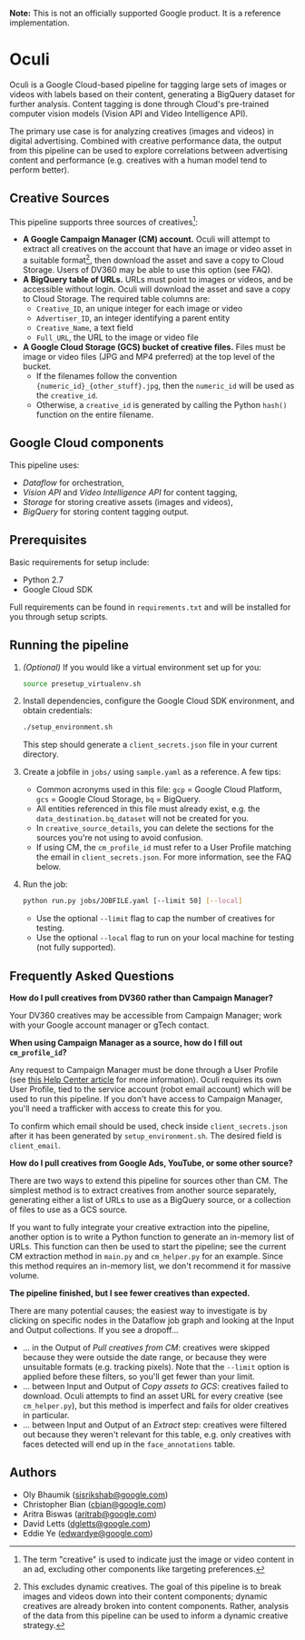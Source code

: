 **Note:** This is not an officially supported Google product. It is a reference
implementation.

# Oculi

Oculi is a Google Cloud-based pipeline for tagging large sets of images or
videos with labels based on their content, generating a BigQuery dataset for
further analysis. Content tagging is done through Cloud's pre-trained computer
vision models (Vision API and Video Intelligence API).

The primary use case is for analyzing creatives (images and videos) in digital
advertising. Combined with creative performance data, the output from this
pipeline can be used to explore correlations between advertising content and
performance (e.g. creatives with a human model tend to perform better).

## Creative Sources

This pipeline supports three sources of creatives[^1]:

*   **A Google Campaign Manager (CM) account.** Oculi will attempt to extract
    all creatives on the account that have an image or video asset in a suitable
    format[^2], then download the asset and save a copy to Cloud Storage. Users
    of DV360 may be able to use this option (see FAQ).
*   **A BigQuery table of URLs.** URLs must point to images or videos, and be
    accessible without login. Oculi will download the asset and save a copy to
    Cloud Storage. The required table columns are:
    *   `Creative_ID`, an unique integer for each image or video
    *   `Advertiser_ID`, an integer identifying a parent entity
    *   `Creative_Name`, a text field
    *   `Full_URL`, the URL to the image or video file
*   **A Google Cloud Storage (GCS) bucket of creative files.** Files must be
    image or video files (JPG and MP4 preferred) at the top level of the bucket.
    *   If the filenames follow the convention `{numeric_id}_{other_stuff}.jpg`,
        then the `numeric_id` will be used as the `creative_id`.
    *   Otherwise, a `creative_id` is generated by calling the Python `hash()`
        function on the entire filename.

[^1]: The term "creative" is used to indicate just the image or video content in
    an ad, excluding other components like targeting preferences.
[^2]: This excludes dynamic creatives. The goal of this pipeline is to break
    images and videos down into their content components; dynamic creatives
    are already broken into content components. Rather, analysis of the data
    from this pipeline can be used to inform a dynamic creative strategy.

## Google Cloud components

This pipeline uses:

*   *Dataflow* for orchestration,
*   *Vision API* and *Video Intelligence API* for content tagging,
*   *Storage* for storing creative assets (images and videos),
*   *BigQuery* for storing content tagging output.

## Prerequisites

Basic requirements for setup include:

*   Python 2.7
*   Google Cloud SDK

Full requirements can be found in `requirements.txt` and will be installed for
you through setup scripts.

## Running the pipeline

1.  *(Optional)* If you would like a virtual environment set up for you:

    ```bash
    source presetup_virtualenv.sh
    ```

2.  Install dependencies, configure the Google Cloud SDK environment, and obtain
    credentials:

    ```bash
    ./setup_environment.sh
    ```
    This step should generate a `client_secrets.json` file in your current
    directory.

3.  Create a jobfile in `jobs/` using `sample.yaml` as a reference. A few tips:

    *   Common acronyms used in this file: `gcp` = Google Cloud Platform,
        `gcs` = Google Cloud Storage, `bq` = BigQuery.
    *   All entities referenced in this file must already exist, e.g. the
        `data_destination.bq_dataset` will not be created for you.
    *   In `creative_source_details`, you can delete the sections for the
        sources you're not using to avoid confusion.
    *   If using CM, the `cm_profile_id` must refer to a User Profile matching
        the email in `client_secrets.json`. For more information, see the FAQ
        below.

4.  Run the job:

    ```bash
    python run.py jobs/JOBFILE.yaml [--limit 50] [--local]
    ```

    *   Use the optional `--limit` flag to cap the number of creatives for
        testing.
    *   Use the optional `--local` flag to run on your local machine for testing
        (not fully supported).

## Frequently Asked Questions

**How do I pull creatives from DV360 rather than Campaign Manager?**

Your DV360 creatives may be accessible from Campaign Manager; work with your
Google account manager or gTech contact.

**When using Campaign Manager as a source, how do I fill out `cm_profile_id`?**

Any request to Campaign Manager must be done through a User Profile (see
[this Help Center article](https://support.google.com/dcm/answer/6098287?hl=en)
for more information). Oculi requires its own User Profile, tied to the service
account (robot email account) which will be used to run this pipeline. If you
don't have access to Campaign Manager, you'll need a trafficker with access to
create this for you.

To confirm which email should be used, check inside `client_secrets.json` after
it has been generated by `setup_environment.sh`. The desired field is
`client_email`.

**How do I pull creatives from Google Ads, YouTube, or some other source?**

There are two ways to extend this pipeline for sources other than CM. The
simplest method is to extract creatives from another source separately,
generating either a list of URLs to use as a BigQuery source, or a collection of
files to use as a GCS source.

If you want to fully integrate your creative extraction into the pipeline,
another option is to write a Python function to generate an in-memory list of
URLs. This function can then be used to start the pipeline; see the current CM
extraction method in `main.py` and `cm_helper.py` for an example. Since this
method requires an in-memory list, we don't recommend it for massive volume.

**The pipeline finished, but I see fewer creatives than expected.**

There are many potential causes; the easiest way to investigate is by clicking
on specific nodes in the Dataflow job graph and looking at the Input and Output
collections. If you see a dropoff...

*   ... in the Output of *Pull creatives from CM*: creatives were skipped
    because they were outside the date range, or because they were unsuitable
    formats (e.g. tracking pixels). Note that the `--limit` option is applied
    before these filters, so you'll get fewer than your limit.
*   ... between Input and Output of *Copy assets to GCS*: creatives failed to
    download. Oculi attempts to find an asset URL for every creative (see
    `cm_helper.py`), but this method is imperfect and fails for older creatives
    in particular.
*   ... between Input and Output of an *Extract* step: creatives were filtered
    out because they weren't relevant for this table, e.g. only creatives with
    faces detected will end up in the `face_annotations` table.

## Authors

*   Oly Bhaumik (sisrikshab@google.com)
*   Christopher Bian (cbian@google.com)
*   Aritra Biswas (aritrab@google.com)
*   David Letts (dgletts@google.com)
*   Eddie Ye (edwardye@google.com)
